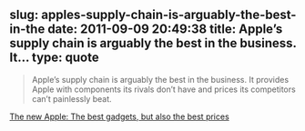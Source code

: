 slug: apples-supply-chain-is-arguably-the-best-in-the
date: 2011-09-09 20:49:38
title: Apple’s supply chain is arguably the best in the business. It...
type: quote
---

> Apple’s supply chain is arguably the best in the business. It provides Apple with components its rivals don’t have and prices its competitors can’t painlessly beat.

[The new Apple: The best gadgets, but also the best prices](http://www.splatf.com/2011/09/apple-pricing/)
